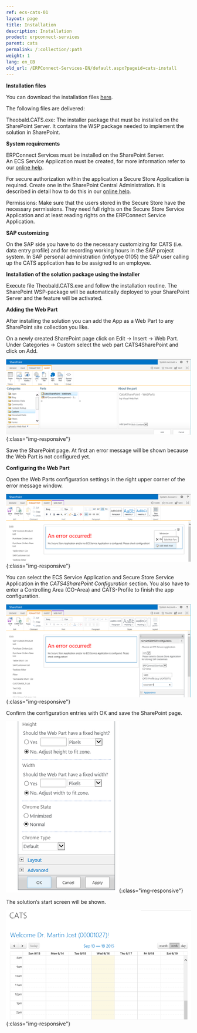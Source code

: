 ```yaml
---
ref: ecs-cats-01
layout: page
title: Installation
description: Installation
product: erpconnect-services
parent: cats
permalink: /:collection/:path
weight: 1
lang: en_GB
old_url: /ERPConnect-Services-EN/default.aspx?pageid=cats-install
---
```


**Installation files**

You can download the installation files [here](https://cdn-files.theobald-software.com/help/ECS/Theobald.CATS.zip). 

The following files are delivered: 

Theobald.CATS.exe: The installer package that must be installed on the SharePoint Server. It contains the WSP package needed to implement the solution in SharePoint.


**System requirements** 

ERPConnect Services must be installed on the SharePoint Server.<br>
An ECS Service Application must be created, for more information refer to our [online help](../../ecs/configuration/creating-an-ecs-service-app).

For secure authorization within the application a Secure Store Application is required. Create one in the SharePoint Central Administration. It is described in detail how to do this in our [online help](../../ecs/configuration/creating-a-secure-store-app). 

Permissions: Make sure that the users stored in the Secure Store have the necessary permissions. They need full rights on the Secure Store Service Application and at least reading rights on the ERPConnect Service Application. 

**SAP customizing**

On the SAP side you have to do the necessary customizing for CATS (i.e. data entry profile) and for recording working hours in the SAP project system. In SAP personal administration (infotype 0105) the SAP user calling up the CATS application has to be assigned to an employee.  


**Installation of the solution package using the installer**

Execute file Theobald.CATS.exe and follow the installation routine. 
The SharePoint WSP-package will be automatically deployed to your SharePoint Server and the feature will be activated. 
 
**Adding the Web Part** 

After installing the solution you can add the App as a Web Part to any SharePoint site collection you like.

On a newly created SharePoint page click on Edit -> Insert -> Web Part. Under Categories -> Custom select the web part CATS4SharePoint and click on Add.

 
![cats-install-01](/img/content/cats-install-01.png){:class="img-responsive"}

Save the SharePoint page. At first an error message will be shown because the Web Part is not configured yet. 

**Configuring the Web Part**

Open the Web Parts configuration settings in the right upper corner of the error message window. 

 
![cats-install-02](/img/content/cats-install-02.png){:class="img-responsive"}


You can select the ECS Service Application and Secure Store Service Application in the *CATS4SharePoint Configuration* section. You also have to enter a Controlling Area (CO-Area) and CATS-Profile to finish the app configuration. 

![cats-install-03](/img/content/cats-install-03.png){:class="img-responsive"}
 

Confirm the configuration entries with OK and save the SharePoint page.  


![cats-install-04](/img/content/cats-install-04.png){:class="img-responsive"} 

The solution‘s start screen will be shown. 

![cats-install-05](/img/content/cats-install-05.png){:class="img-responsive"}